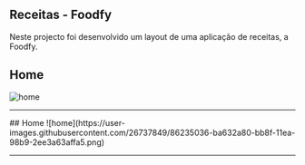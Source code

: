 
 ## Receitas - Foodfy
 Neste projecto foi desenvolvido um layout de uma aplicação de receitas, a Foodfy.
 ##
 ## Home
![home](https://user-images.githubusercontent.com/26737849/86235036-ba632a80-bb8f-11ea-98b9-2ee3a63affa5.png)
 <hr>
  ## Home
![home](https://user-images.githubusercontent.com/26737849/86235036-ba632a80-bb8f-11ea-98b9-2ee3a63affa5.png)
 <hr>


